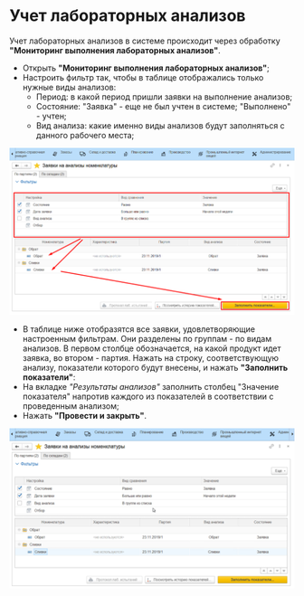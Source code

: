 # Учет лабораторных анализов

Учет лабораторных анализов в системе происходит через обработку
**"Мониторинг выполнения лабораторных анализов"**.

-   Открыть **"Мониторинг выполнения лабораторных анализов"**;
-   Настроить фильтр так, чтобы в таблице отображались только нужные
    виды анализов:
    -   Период: в какой период пришли заявки на выполнение анализов;
    -   Состояние: "Заявка" - еще не был учтен в системе; "Выполнено" -
    учтен;
    -   Вид анализа: какие именно виды анализов будут заполняться с данного
    рабочего места;

![](LaboratoryAnalysis.assets/1.png)

-   В таблице ниже отобразятся все заявки, удовлетворяющие настроенным
    фильтрам. Они разделены по группам - по видам анализов. В первом
    столбце обозначается, на какой продукт идет заявка, во втором -
    партия. Нажать на строку, соответствующую анализу, показатели
    которого будут внесены, и нажать **"Заполнить показатели"**:     
-   На вкладке *"Результаты анализов"* заполнить столбец "Значение
    показателя" напротив каждого из показателей в соответствии с
    проведенным анализом;
-   Нажать **"Провести и закрыть"**.

![](LaboratoryAnalysis.assets/1.gif)